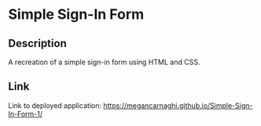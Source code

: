 # Simple Sign-In Form

## Description
A recreation of a simple sign-in form using HTML and CSS.

## Link
Link to deployed application: https://megancarnaghi.github.io/Simple-Sign-In-Form-1/
